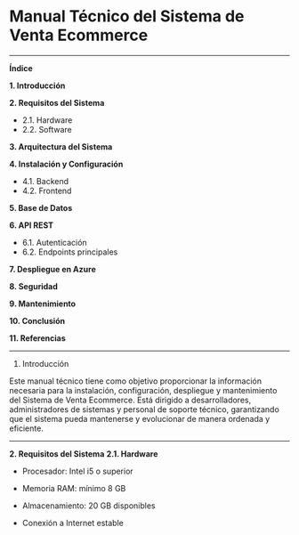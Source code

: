 # Manual Técnico del Sistema de Venta Ecommerce

---

**Índice**

**1. Introducción**

**2. Requisitos del Sistema**
- 2.1. Hardware
- 2.2. Software

**3. Arquitectura del Sistema**

**4. Instalación y Configuración**
- 4.1. Backend
- 4.2. Frontend

**5. Base de Datos**

**6. API REST**
- 6.1. Autenticación
- 6.2. Endpoints principales

**7. Despliegue en Azure**

**8. Seguridad**

**9. Mantenimiento**

**10. Conclusión**

**11. Referencias**


---

1. Introducción

Este manual técnico tiene como objetivo proporcionar la información necesaria para la instalación, configuración, despliegue y mantenimiento del Sistema de Venta Ecommerce.
Está dirigido a desarrolladores, administradores de sistemas y personal de soporte técnico, garantizando que el sistema pueda mantenerse y evolucionar de manera ordenada y eficiente.

---


**2. Requisitos del Sistema**
**2.1. Hardware**

- Procesador: Intel i5 o superior

- Memoria RAM: mínimo 8 GB

- Almacenamiento: 20 GB disponibles

- Conexión a Internet estable
